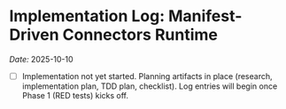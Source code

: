 # Implementation Log: Manifest-Driven Connectors Runtime

_Date:_ 2025-10-10

- [ ] Implementation not yet started. Planning artifacts in place (research, implementation plan, TDD plan, checklist). Log entries will begin once Phase 1 (RED tests) kicks off.

